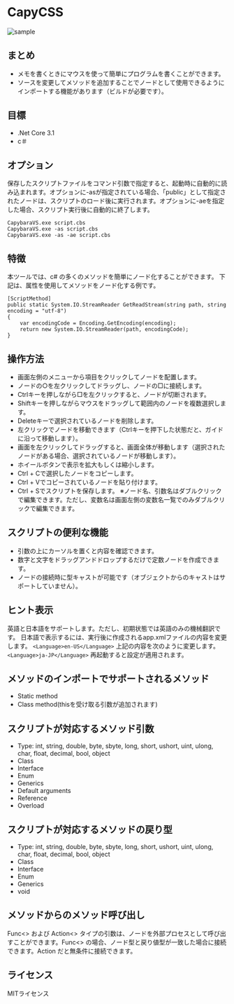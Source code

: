 # CapyCSS
![sample](https://user-images.githubusercontent.com/63950487/91655061-fd3a7380-eae8-11ea-97e2-f4d868b25e97.png)

## まとめ
* メモを書くときにマウスを使って簡単にプログラムを書くことができます。
* ソースを変更してメソッドを追加することでノードとして使用できるようにインポートする機能があります（ビルドが必要です）。

## 目標
* .Net Core 3.1
* c＃

## オプション
保存したスクリプトファイルをコマンド引数で指定すると、起動時に自動的に読み込まれます。オプションに-asが指定されている場合、「public」として指定されたノードは、スクリプトのロード後に実行されます。オプションに-aeを指定した場合、スクリプト実行後に自動的に終了します。
```
CapybaraVS.exe script.cbs
CapybaraVS.exe -as script.cbs
CapybaraVS.exe -as -ae script.cbs
```

## 特徴
本ツールでは、c# の多くのメソッドを簡単にノード化することができます。
下記は、属性を使用してメソッドをノード化する例です。
```
[ScriptMethod]
public static System.IO.StreamReader GetReadStream(string path, string encoding = "utf-8")
{
    var encodingCode = Encoding.GetEncoding(encoding);
    return new System.IO.StreamReader(path, encodingCode);
}
```

## 操作方法
* 画面左側のメニューから項目をクリックしてノードを配置します。
* ノードの○を左クリックしてドラッグし、ノードの□に接続します。
* Ctrlキーを押しながら□を左クリックすると、ノードが切断されます。
* Shiftキーを押しながらマウスをドラッグして範囲内のノードを複数選択します。
* Deleteキーで選択されているノードを削除します。
* 左クリックでノードを移動できます（Ctrlキーを押下した状態だと、ガイドに沿って移動します）。
* 画面を左クリックしてドラッグすると、画面全体が移動します（選択されたノードがある場合、選択されているノードが移動します）。
* ホイールボタンで表示を拡大もしくは縮小します。
* Ctrl + Cで選択したノードをコピーします。
* Ctrl + Vでコピーされているノードを貼り付けます。
* Ctrl + Sでスクリプトを保存します。
※ノード名、引数名はダブルクリックで編集できます。ただし、変数名は画面左側の変数名一覧でのみダブルクリックで編集できます。

## スクリプトの便利な機能
* 引数の上にカーソルを置くと内容を確認できます。
* 数字と文字をドラッグアンドドロップするだけで定数ノードを作成できます。
* ノードの接続時に型キャストが可能です（オブジェクトからのキャストはサポートしていません）。

## ヒント表示
英語と日本語をサポートします。ただし、初期状態では英語のみの機械翻訳です。
日本語で表示するには、実行後に作成されるapp.xmlファイルの内容を変更します。
```<Language>en-US</Language>```
上記の内容を次のように変更します。
```<Language>ja-JP</Language>```
再起動すると設定が適用されます。

## メソッドのインポートでサポートされるメソッド
* Static method
* Class method(thisを受け取る引数が追加されます)

## スクリプトが対応するメソッド引数
* Type: int, string, double, byte, sbyte, long, short, ushort, uint, ulong, char, float, decimal, bool, object
* Class
* Interface
* Enum
* Generics
* Default arguments
* Reference
* Overload

## スクリプトが対応するメソッドの戻り型
* Type: int, string, double, byte, sbyte, long, short, ushort, uint, ulong, char, float, decimal, bool, object
* Class
* Interface
* Enum
* Generics
* void

## メソッドからのメソッド呼び出し
Func<> および Action<> タイプの引数は、ノードを外部プロセスとして呼び出すことができます。Func<> の場合、ノード型と戻り値型が一致した場合に接続できます。Action だと無条件に接続できます。

## ライセンス
MITライセンス
